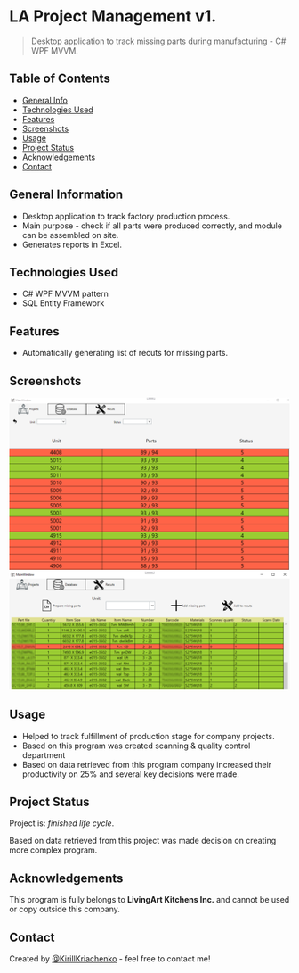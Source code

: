 # LA Project Management v1.
> Desktop application to track missing parts during manufacturing - C# WPF MVVM.

## Table of Contents
* [General Info](#general-information)
* [Technologies Used](#technologies-used)
* [Features](#features)
* [Screenshots](#screenshots)
* [Usage](#usage)
* [Project Status](#project-status)
* [Acknowledgements](#acknowledgements)
* [Contact](#contact)


## General Information
- Desktop application to track factory production process.
- Main purpose - check if all parts were produced correctly, and module can be assembled on site.
- Generates reports in Excel.


## Technologies Used
- C# WPF MVVM pattern
- SQL Entity Framework


## Features
- Automatically generating list of recuts for missing parts.


## Screenshots
![MainWindow](./LAPM.PNG)
![DetailsList](./Parts.PNG)
<!-- If you have screenshots you'd like to share, include them here. -->

## Usage
 - Helped to track fulfillment of production stage for company projects.
 - Based on this program was created scanning & quality control department
 - Based on data retrieved from this program company increased their productivity on 25% and several key decisions were made.

## Project Status
Project is: _finished life cycle_. 

Based on data retrieved from this project was made decision on creating more complex program.


## Acknowledgements
This program is fully belongs to <b>LivingArt Kitchens Inc.</b> and cannot be used or copy outside this company.


## Contact
Created by [@KirillKriachenko](https://github.com/KirillKriachenko) - feel free to contact me!

